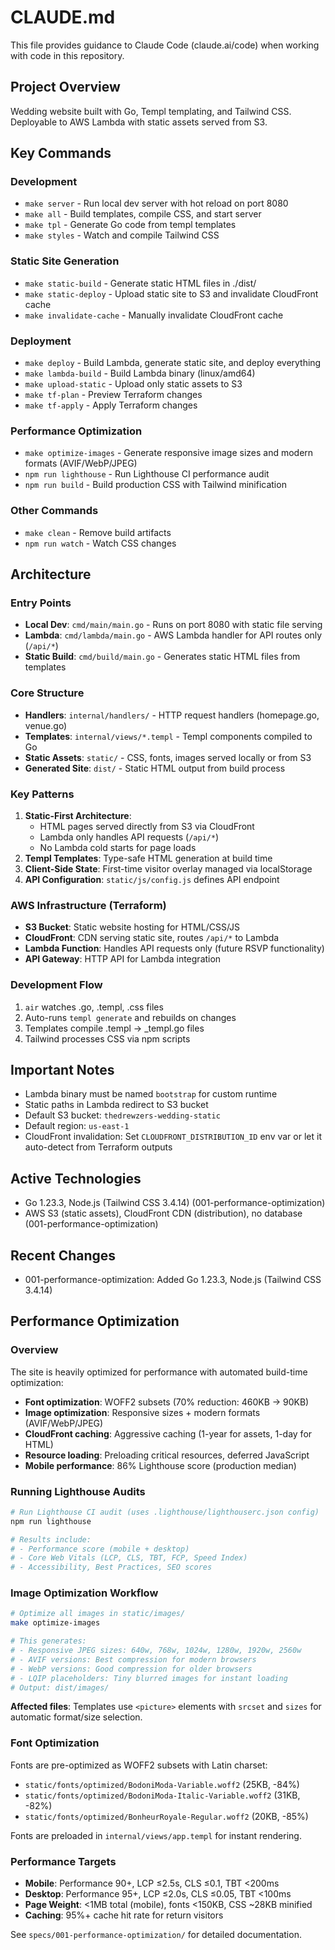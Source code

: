 # CLAUDE.md

This file provides guidance to Claude Code (claude.ai/code) when working with code in this repository.

## Project Overview

Wedding website built with Go, Templ templating, and Tailwind CSS. Deployable to AWS Lambda with static assets served from S3.

## Key Commands

### Development
- `make server` - Run local dev server with hot reload on port 8080
- `make all` - Build templates, compile CSS, and start server
- `make tpl` - Generate Go code from templ templates
- `make styles` - Watch and compile Tailwind CSS

### Static Site Generation
- `make static-build` - Generate static HTML files in ./dist/
- `make static-deploy` - Upload static site to S3 and invalidate CloudFront cache
- `make invalidate-cache` - Manually invalidate CloudFront cache

### Deployment
- `make deploy` - Build Lambda, generate static site, and deploy everything
- `make lambda-build` - Build Lambda binary (linux/amd64)
- `make upload-static` - Upload only static assets to S3
- `make tf-plan` - Preview Terraform changes
- `make tf-apply` - Apply Terraform changes

### Performance Optimization
- `make optimize-images` - Generate responsive image sizes and modern formats (AVIF/WebP/JPEG)
- `npm run lighthouse` - Run Lighthouse CI performance audit
- `npm run build` - Build production CSS with Tailwind minification

### Other Commands
- `make clean` - Remove build artifacts
- `npm run watch` - Watch CSS changes

## Architecture

### Entry Points
- **Local Dev**: `cmd/main/main.go` - Runs on port 8080 with static file serving
- **Lambda**: `cmd/lambda/main.go` - AWS Lambda handler for API routes only (`/api/*`)
- **Static Build**: `cmd/build/main.go` - Generates static HTML files from templates

### Core Structure
- **Handlers**: `internal/handlers/` - HTTP request handlers (homepage.go, venue.go)
- **Templates**: `internal/views/*.templ` - Templ components compiled to Go
- **Static Assets**: `static/` - CSS, fonts, images served locally or from S3
- **Generated Site**: `dist/` - Static HTML output from build process

### Key Patterns
1. **Static-First Architecture**: 
   - HTML pages served directly from S3 via CloudFront
   - Lambda only handles API requests (`/api/*`)
   - No Lambda cold starts for page loads
2. **Templ Templates**: Type-safe HTML generation at build time
3. **Client-Side State**: First-time visitor overlay managed via localStorage
4. **API Configuration**: `static/js/config.js` defines API endpoint

### AWS Infrastructure (Terraform)
- **S3 Bucket**: Static website hosting for HTML/CSS/JS
- **CloudFront**: CDN serving static site, routes `/api/*` to Lambda
- **Lambda Function**: Handles API requests only (future RSVP functionality)
- **API Gateway**: HTTP API for Lambda integration

### Development Flow
1. `air` watches .go, .templ, .css files
2. Auto-runs `templ generate` and rebuilds on changes
3. Templates compile .templ → _templ.go files
4. Tailwind processes CSS via npm scripts

## Important Notes
- Lambda binary must be named `bootstrap` for custom runtime
- Static paths in Lambda redirect to S3 bucket
- Default S3 bucket: `thedrewzers-wedding-static`
- Default region: `us-east-1`
- CloudFront invalidation: Set `CLOUDFRONT_DISTRIBUTION_ID` env var or let it auto-detect from Terraform outputs

## Active Technologies
- Go 1.23.3, Node.js (Tailwind CSS 3.4.14) (001-performance-optimization)
- AWS S3 (static assets), CloudFront CDN (distribution), no database (001-performance-optimization)

## Recent Changes
- 001-performance-optimization: Added Go 1.23.3, Node.js (Tailwind CSS 3.4.14)

## Performance Optimization

### Overview
The site is heavily optimized for performance with automated build-time optimization:
- **Font optimization**: WOFF2 subsets (70% reduction: 460KB → 90KB)
- **Image optimization**: Responsive sizes + modern formats (AVIF/WebP/JPEG)
- **CloudFront caching**: Aggressive caching (1-year for assets, 1-day for HTML)
- **Resource loading**: Preloading critical resources, deferred JavaScript
- **Mobile performance**: 86% Lighthouse score (production median)

### Running Lighthouse Audits
```bash
# Run Lighthouse CI audit (uses .lighthouse/lighthouserc.json config)
npm run lighthouse

# Results include:
# - Performance score (mobile + desktop)
# - Core Web Vitals (LCP, CLS, TBT, FCP, Speed Index)
# - Accessibility, Best Practices, SEO scores
```

### Image Optimization Workflow
```bash
# Optimize all images in static/images/
make optimize-images

# This generates:
# - Responsive JPEG sizes: 640w, 768w, 1024w, 1280w, 1920w, 2560w
# - AVIF versions: Best compression for modern browsers
# - WebP versions: Good compression for older browsers
# - LQIP placeholders: Tiny blurred images for instant loading
# Output: dist/images/
```

**Affected files**: Templates use `<picture>` elements with `srcset` and `sizes` for automatic format/size selection.

### Font Optimization
Fonts are pre-optimized as WOFF2 subsets with Latin charset:
- `static/fonts/optimized/BodoniModa-Variable.woff2` (25KB, -84%)
- `static/fonts/optimized/BodoniModa-Italic-Variable.woff2` (31KB, -82%)
- `static/fonts/optimized/BonheurRoyale-Regular.woff2` (20KB, -85%)

Fonts are preloaded in `internal/views/app.templ` for instant rendering.

### Performance Targets
- **Mobile**: Performance 90+, LCP ≤2.5s, CLS ≤0.1, TBT <200ms
- **Desktop**: Performance 95+, LCP ≤2.0s, CLS ≤0.05, TBT <100ms
- **Page Weight**: <1MB total (mobile), fonts <150KB, CSS ~28KB minified
- **Caching**: 95%+ cache hit rate for return visitors

See `specs/001-performance-optimization/` for detailed documentation.

